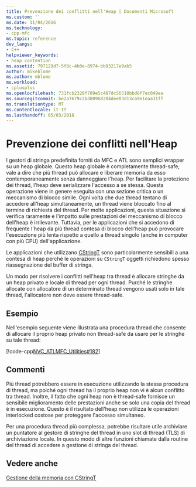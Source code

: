 ```yaml
---
title: Prevenzione dei conflitti nell'Heap | Documenti Microsoft
ms.custom: ''
ms.date: 11/04/2016
ms.technology:
- cpp-mfc
ms.topic: reference
dev_langs:
- C++
helpviewer_keywords:
- heap contention
ms.assetid: 797129d7-5f8c-4b0e-8974-bb93217e9ab5
author: mikeblome
ms.author: mblome
ms.workload:
- cplusplus
ms.openlocfilehash: 731fcb2328f789e5c487dc56510bbd6f7ec049ea
ms.sourcegitcommit: be2a7679c2bd80968204dee03d13ca961eaa31ff
ms.translationtype: MT
ms.contentlocale: it-IT
ms.lasthandoff: 05/03/2018
---
```

# <a name="avoidance-of-heap-contention"></a>Prevenzione dei conflitti nell'Heap
I gestori di stringa predefinita forniti da MFC e ATL sono semplici wrapper su un heap globale. Questo heap globale è completamente thread-safe, vale a dire che più thread può allocare e liberare memoria da esso contemporaneamente senza danneggiare l'heap. Per facilitare la protezione dei thread, l'heap deve serializzare l'accesso a se stessa. Questa operazione viene in genere eseguita con una sezione critica o un meccanismo di blocco simile. Ogni volta che due thread tentano di accedere all'heap simultaneamente, un thread viene bloccato fino al termine di richiesta del thread. Per molte applicazioni, questa situazione si verifica raramente e l'impatto sulle prestazioni del meccanismo di blocco dell'heap è irrilevante. Tuttavia, per le applicazioni che si accedono di frequente l'heap da più thread contesa di blocco dell'heap può provocare l'esecuzione più lenta rispetto a quello a thread singolo (anche in computer con più CPU) dell'applicazione.  
  
 Le applicazioni che utilizzano [CStringT](../atl-mfc-shared/reference/cstringt-class.md) sono particolarmente sensibili a una contesa di heap perché le operazioni su `CStringT` oggetti richiedono spesso riassegnazione del buffer di stringa.  
  
 Un modo per risolvere i conflitti nell'heap tra thread è allocare stringhe da un heap privato e locale di thread per ogni thread. Purché le stringhe allocate con allocatore di un determinato thread vengono usati solo in tale thread, l'allocatore non deve essere thread-safe.  
  
## <a name="example"></a>Esempio  
 Nell'esempio seguente viene illustrata una procedura thread che consente di allocare il proprio heap privato non thread-safe da usare per le stringhe su tale thread:  
  
 [!code-cpp[NVC_ATLMFC_Utilities#182](../atl-mfc-shared/codesnippet/cpp/avoidance-of-heap-contention_1.cpp)]  
  
## <a name="comments"></a>Commenti  
 Più thread potrebbero essere in esecuzione utilizzando la stessa procedura di thread, ma poiché ogni thread ha il proprio heap non vi è alcun conflitto tra thread. Inoltre, il fatto che ogni heap non è thread-safe fornisce un sensibile miglioramento delle prestazioni anche se solo una copia del thread è in esecuzione. Questo è il risultato dell'heap non utilizza le operazioni interlocked costose per proteggere l'accesso simultaneo.  
  
 Per una procedura thread più complessa, potrebbe risultare utile archiviare un puntatore al gestore di stringhe del thread in uno slot di thread (TLS) di archiviazione locale. In questo modo di altre funzioni chiamate dalla routine del thread di accedere a gestione di stringa del thread.  
  
## <a name="see-also"></a>Vedere anche  
 [Gestione della memoria con CStringT](../atl-mfc-shared/memory-management-with-cstringt.md)

